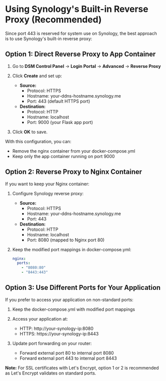 # Using Synology's Built-in Reverse Proxy (Recommended)

Since port 443 is reserved for system use on Synology, the best approach is to use Synology's built-in reverse proxy:

## Option 1: Direct Reverse Proxy to App Container

1. Go to **DSM Control Panel** → **Login Portal** → **Advanced** → **Reverse Proxy**
2. Click **Create** and set up:
   - **Source:**
     - Protocol: HTTPS
     - Hostname: your-ddns-hostname.synology.me
     - Port: 443 (default HTTPS port)
   - **Destination:**
     - Protocol: HTTP
     - Hostname: localhost
     - Port: 9000 (your Flask app port)
   
3. Click **OK** to save.

With this configuration, you can:
- Remove the nginx container from your docker-compose.yml
- Keep only the app container running on port 9000

## Option 2: Reverse Proxy to Nginx Container

If you want to keep your Nginx container:

1. Configure Synology reverse proxy:
   - **Source:**
     - Protocol: HTTPS
     - Hostname: your-ddns-hostname.synology.me
     - Port: 443
   - **Destination:**
     - Protocol: HTTP
     - Hostname: localhost
     - Port: 8080 (mapped to Nginx port 80)

2. Keep the modified port mappings in docker-compose.yml:
   ```yaml
   nginx:
     ports:
       - "8080:80"
       - "8443:443"
   ```

## Option 3: Use Different Ports for Your Application

If you prefer to access your application on non-standard ports:

1. Keep the docker-compose.yml with modified port mappings
2. Access your application at:
   - HTTP: http://your-synology-ip:8080
   - HTTPS: https://your-synology-ip:8443

3. Update port forwarding on your router:
   - Forward external port 80 to internal port 8080
   - Forward external port 443 to internal port 8443

**Note:** For SSL certificates with Let's Encrypt, option 1 or 2 is recommended as Let's Encrypt validates on standard ports.
